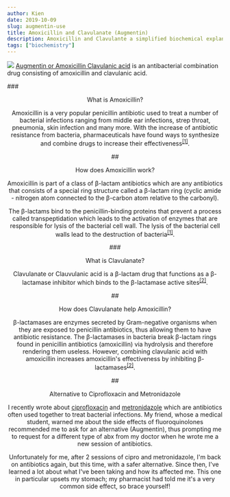 ```yaml
---
author: Kien
date: 2019-10-09
slug: augmentin-use
title: Amoxicillin and Clavulanate (Augmentin)
description: Amoxicillin and Clavulante a simplified biochemical explanation and my experiences.
tags: ["biochemistry"]
---
```


![](https://images.unsplash.com/photo-1567427361984-0cbe7396fc6c?ixlib=rb-1.2.1&ixid=eyJhcHBfaWQiOjEyMDd9&auto=format&fit=crop&w=1357&q=80)
<a href="https://en.wikipedia.org/wiki/Amoxicillin/clavulanic_acid" target="_blank">Augmentin or Amoxicillin Clavulanic acid</a> is an antibacterial combination drug consisting of amoxicillin and clavulanic acid.

###<center>What is Amoxicillin?

Amoxicillin is a very popular penicillin antibiotic used to treat a number of bacterial infections ranging from middle ear infections, strep throat, pneumonia, skin infection and many more. With the increase of antibiotic resistance from bacteria, pharmaceuticals have found ways to synthesize and combine drugs to increase their effectiveness<sup><a href="https://www.ncbi.nlm.nih.gov/books/NBK482250/" target="_blank">[1]</sup></a>.

##<center>How does Amoxicillin work?

Amoxicillin is part of a class of β-lactam antibiotics which are any antibiotics that consists of a special ring structure called a β-lactam ring (cyclic amide - nitrogen atom connected to the β-carbon atom relative to the carbonyl).

The β-lactams bind to the penicillin-binding proteins that prevent a process called transpeptidation which leads to the activation of enzymes that are responsible for lysis of the bacterial cell wall. The lysis of the bacterial cell walls lead to the destruction of bacteria<sup><a href="https://www.ncbi.nlm.nih.gov/books/NBK482250/" target="_blank">[1]</sup></a>.

###<center>What is Clavulanate?

Clavulanate or Clauvulanic acid is a β-lactam drug that functions as a β-lactamase inhibitor which binds to the β-lactamase active sites<sup><a href="https://www.accessdata.fda.gov/drugsatfda_docs/label/2008/050575s037550597s044050725s025050726s019lbl.pdf" target="_blank">[2]</sup></a>.

##<center>How does Clavulanate help Amoxicillin?

β-lactamases are enzymes secreted by Gram-negative organisms when they are exposed to penicillin antibiotics, thus allowing them to have antibiotic resistance. The β-lactamases in bacteria break β-lactam rings found in penicillin antibiotics (amoxicillin) via hydrolysis and therefore rendering them useless. However, combining clavulanic acid with amoxicillin increases amoxicillin's effectiveness by inhibiting β-lactamases<sup><a href="https://www.accessdata.fda.gov/drugsatfda_docs/label/2008/050575s037550597s044050725s025050726s019lbl.pdf" target="_blank">[2]</sup></a>.

##<center>Alternative to Ciprofloxacin and Metronidazole

I recently wrote about [ciprofloxacin](/053-cipro-zzz/) and [metronidazole](/050-flagyl-and-food-in-OH/) which are antibiotics often used together to treat bacterial infections. My friend, whose a medical student, warned me about the side effects of fluoroquinolones recommended me to ask for an alternative (Augmentin), thus prompting me to request for a different type of abx from my doctor when he wrote me a new session of antibiotics.

Unfortunately for me, after 2 sessions of cipro and metronidazole, I'm back on antibiotics again, but this time, with a safer alternative. Since then, I've learned a lot about what I've been taking and how its affected me. This one in particular upsets my stomach; my pharmacist had told me it's a very common side effect, so brace yourself!
